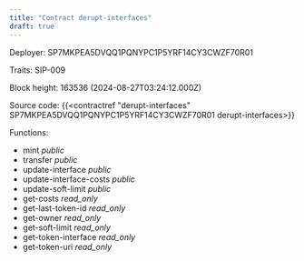 ```yaml
---
title: "Contract derupt-interfaces"
draft: true
---
```

Deployer: SP7MKPEA5DVQQ1PQNYPC1P5YRF14CY3CWZF70R01

Traits:
SIP-009 



Block height: 163536 (2024-08-27T03:24:12.000Z)

Source code: {{<contractref "derupt-interfaces" SP7MKPEA5DVQQ1PQNYPC1P5YRF14CY3CWZF70R01 derupt-interfaces>}}

Functions:

* mint _public_
* transfer _public_
* update-interface _public_
* update-interface-costs _public_
* update-soft-limit _public_
* get-costs _read_only_
* get-last-token-id _read_only_
* get-owner _read_only_
* get-soft-limit _read_only_
* get-token-interface _read_only_
* get-token-uri _read_only_
